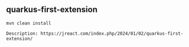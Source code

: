 ## quarkus-first-extension
```
mvn clean install
```
```
Description: https://jreact.com/index.php/2024/01/02/quarkus-first-extension/
```